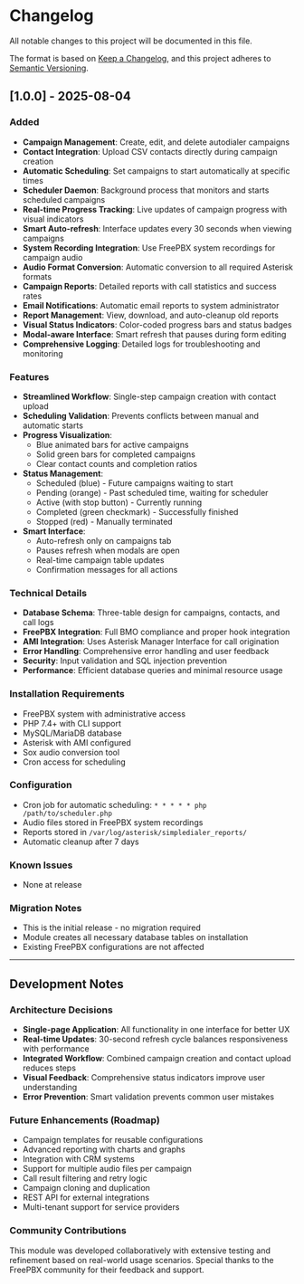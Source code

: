 # Changelog

All notable changes to this project will be documented in this file.

The format is based on [Keep a Changelog](https://keepachangelog.com/en/1.0.0/),
and this project adheres to [Semantic Versioning](https://semver.org/spec/v2.0.0.html).

## [1.0.0] - 2025-08-04

### Added
- **Campaign Management**: Create, edit, and delete autodialer campaigns
- **Contact Integration**: Upload CSV contacts directly during campaign creation
- **Automatic Scheduling**: Set campaigns to start automatically at specific times
- **Scheduler Daemon**: Background process that monitors and starts scheduled campaigns
- **Real-time Progress Tracking**: Live updates of campaign progress with visual indicators
- **Smart Auto-refresh**: Interface updates every 30 seconds when viewing campaigns
- **System Recording Integration**: Use FreePBX system recordings for campaign audio
- **Audio Format Conversion**: Automatic conversion to all required Asterisk formats
- **Campaign Reports**: Detailed reports with call statistics and success rates
- **Email Notifications**: Automatic email reports to system administrator
- **Report Management**: View, download, and auto-cleanup old reports
- **Visual Status Indicators**: Color-coded progress bars and status badges
- **Modal-aware Interface**: Smart refresh that pauses during form editing
- **Comprehensive Logging**: Detailed logs for troubleshooting and monitoring

### Features
- **Streamlined Workflow**: Single-step campaign creation with contact upload
- **Scheduling Validation**: Prevents conflicts between manual and automatic starts
- **Progress Visualization**: 
  - Blue animated bars for active campaigns
  - Solid green bars for completed campaigns
  - Clear contact counts and completion ratios
- **Status Management**:
  - Scheduled (blue) - Future campaigns waiting to start
  - Pending (orange) - Past scheduled time, waiting for scheduler
  - Active (with stop button) - Currently running
  - Completed (green checkmark) - Successfully finished
  - Stopped (red) - Manually terminated
- **Smart Interface**:
  - Auto-refresh only on campaigns tab
  - Pauses refresh when modals are open
  - Real-time campaign table updates
  - Confirmation messages for all actions

### Technical Details
- **Database Schema**: Three-table design for campaigns, contacts, and call logs
- **FreePBX Integration**: Full BMO compliance and proper hook integration
- **AMI Integration**: Uses Asterisk Manager Interface for call origination
- **Error Handling**: Comprehensive error handling and user feedback
- **Security**: Input validation and SQL injection prevention
- **Performance**: Efficient database queries and minimal resource usage

### Installation Requirements
- FreePBX system with administrative access
- PHP 7.4+ with CLI support
- MySQL/MariaDB database
- Asterisk with AMI configured
- Sox audio conversion tool
- Cron access for scheduling

### Configuration
- Cron job for automatic scheduling: `* * * * * php /path/to/scheduler.php`
- Audio files stored in FreePBX system recordings
- Reports stored in `/var/log/asterisk/simpledialer_reports/`
- Automatic cleanup after 7 days

### Known Issues
- None at release

### Migration Notes
- This is the initial release - no migration required
- Module creates all necessary database tables on installation
- Existing FreePBX configurations are not affected

---

## Development Notes

### Architecture Decisions
- **Single-page Application**: All functionality in one interface for better UX
- **Real-time Updates**: 30-second refresh cycle balances responsiveness with performance
- **Integrated Workflow**: Combined campaign creation and contact upload reduces steps
- **Visual Feedback**: Comprehensive status indicators improve user understanding
- **Error Prevention**: Smart validation prevents common user mistakes

### Future Enhancements (Roadmap)
- Campaign templates for reusable configurations
- Advanced reporting with charts and graphs
- Integration with CRM systems
- Support for multiple audio files per campaign
- Call result filtering and retry logic
- Campaign cloning and duplication
- REST API for external integrations
- Multi-tenant support for service providers

### Community Contributions
This module was developed collaboratively with extensive testing and refinement based on real-world usage scenarios. Special thanks to the FreePBX community for their feedback and support.